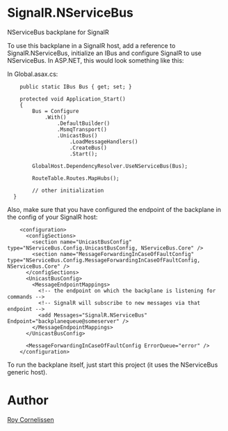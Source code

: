 SignalR.NServiceBus
===================

NServiceBus backplane for SignalR

To use this backplane in a SignalR host, add a reference to SignalR.NServiceBus, initialize an IBus and configure SignalR to use NServiceBus. In ASP.NET, this would look something like this:

In Global.asax.cs:

        public static IBus Bus { get; set; }

        protected void Application_Start()
        {
            Bus = Configure
                .With()
                    .DefaultBuilder()
                    .MsmqTransport()
                    .UnicastBus()
                        .LoadMessageHandlers()
                        .CreateBus()
                        .Start();

            GlobalHost.DependencyResolver.UseNServiceBus(Bus);

            RouteTable.Routes.MapHubs();
            
            // other initialization
      }

Also, make sure that you have configured the endpoint of the backplane in the config of your SignalR host:

        <configuration>
          <configSections>
            <section name="UnicastBusConfig" type="NServiceBus.Config.UnicastBusConfig, NServiceBus.Core" />
            <section name="MessageForwardingInCaseOfFaultConfig" type="NServiceBus.Config.MessageForwardingInCaseOfFaultConfig, NServiceBus.Core" />
          </configSections>
          <UnicastBusConfig>
            <MessageEndpointMappings>
              <!-- the endpoint on which the backplane is listening for commands -->
              <!-- SignalR will subscribe to new messages via that endpoint -->
              <add Messages="SignalR.NServiceBus" Endpoint="backplanequeue@someserver" />
            </MessageEndpointMappings>
          </UnicastBusConfig>
        
          <MessageForwardingInCaseOfFaultConfig ErrorQueue="error" />
        </configuration>

To run the backplane itself, just start this project (it uses the NServiceBus generic host).

Author
======
[Roy Cornelissen](http://about.me/roycornelissen)
